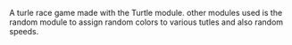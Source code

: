 A turle race game made with the Turtle module.
other modules used is the random module to assign random colors to various tutles and also random speeds.